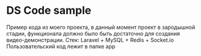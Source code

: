 # DS Code sample
Пример кода из моего проекта, в данный момент проект в зародышной стадии, функционала должно было быть достаточно для создания видео-демонстрации.
Стек: Laravel + MySQL + Redis + Socket.io
Пользовательский код лежит в папке арр
